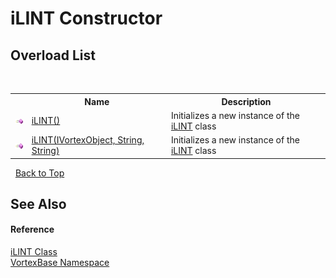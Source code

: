 # iLINT Constructor 
 


## Overload List
&nbsp;<table><tr><th></th><th>Name</th><th>Description</th></tr><tr><td>![Public method](media/pubmethod.gif "Public method")</td><td><a href="M_VortexBase_iLINT__ctor.md">iLINT()</a></td><td>
Initializes a new instance of the <a href="T_VortexBase_iLINT.md">iLINT</a> class</td></tr><tr><td>![Public method](media/pubmethod.gif "Public method")</td><td><a href="M_VortexBase_iLINT__ctor_1.md">iLINT(IVortexObject, String, String)</a></td><td>
Initializes a new instance of the <a href="T_VortexBase_iLINT.md">iLINT</a> class</td></tr></table>&nbsp;
<a href="#ilint-constructor">Back to Top</a>

## See Also


#### Reference
<a href="T_VortexBase_iLINT.md">iLINT Class</a><br /><a href="N_VortexBase.md">VortexBase Namespace</a><br />